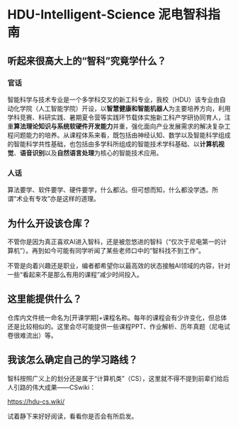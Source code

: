 # HDU-Intelligent-Science 泥电智科指南
## 听起来很高大上的“智科”究竟学什么？
### 官话
智能科学与技术专业是一个多学科交叉的新工科专业，我校（HDU）该专业由自动化学院（人工智能学院）开设，以**智慧健康和智能机器人**为主要培养方向，利用学科竞赛、科研实践、暑期夏令营等实践环节载体实施新工科产学研协同育人，注重**算法理论知识与系统软硬件开发能力**并重，强化面向产业发展需求的解决复杂工程问题能力的培养。从课程体系来看，既包括由神经认知、数学以及智能科学组成的智能科学共性基础，也包括由多学科所组成的智能技术学科基础、以**计算机视觉**、**语音识别**以及**自然语言处理**为核心的智能技术应用。
### 人话
算法要学、软件要学、硬件要学，什么都沾。但可想而知，什么都没学透。所谓“术业有专攻”亦是这样的道理。

## 为什么开设该仓库？
不管你是因为真正喜欢AI进入智科，还是被忽悠进的智科（“仅次于尼电第一的计算机”）。再到如今可能有同学听闻了某些老师口中的“智科找不到工作”。

不管是向着兴趣还是职业，编者都希望你以最高效的状态接触AI领域的内容，针对一些“看起来不是那么有用的课程”减少时间投入。

## 这里能提供什么？
仓库内文件统一命名为[开课学期]+课程名称。每年的课程会有少许变化，但总体还是比较相似的。这里会尽可能提供一些课程PPT、作业解析、历年真题（尼电试卷很难流出）等。

## 我该怎么确定自己的学习路线？
智科按照广义上的划分还是属于“计算机类”（CS），这里就不得不提到前辈们给后人引路的伟大成果——CSwiki：

https://hdu-cs.wiki/

试着静下来好好阅读，看看你是否会有所启发。
